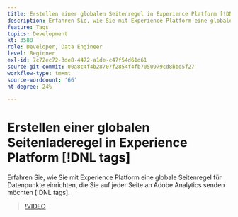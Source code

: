```yaml
---
title: Erstellen einer globalen Seitenregel in Experience Platform [!DNL tags]
description: Erfahren Sie, wie Sie mit Experience Platform eine globale Seitenregel für Datenpunkte einrichten, die Sie auf jeder Seite an Adobe Analytics senden möchten [!DNL tags].
feature: Tags
topics: Development
kt: 3588
role: Developer, Data Engineer
level: Beginner
exl-id: 7c72ec72-3de8-4472-a1de-c47f54d61d61
source-git-commit: 00a8c4f4b28707f2854f4fb7050979cd8bbd5f27
workflow-type: tm+mt
source-wordcount: '66'
ht-degree: 24%

---
```


# Erstellen einer globalen Seitenladeregel in Experience Platform [!DNL tags]

Erfahren Sie, wie Sie mit Experience Platform eine globale Seitenregel für Datenpunkte einrichten, die Sie auf jeder Seite an Adobe Analytics senden möchten [!DNL tags].

>[!VIDEO](https://video.tv.adobe.com/v/28769/?quality=12&learn=on)
